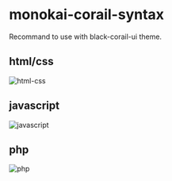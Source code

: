 # monokai-corail-syntax

Recommand to use with black-corail-ui theme.

## html/css
![html-css](https://user-images.githubusercontent.com/27980534/42005517-2df7126c-7a75-11e8-8f48-dee33346962c.png)

## javascript
![javascript](https://user-images.githubusercontent.com/27980534/42005525-365b0e90-7a75-11e8-8fdd-6a89e905a0d6.png)

## php
![php](https://user-images.githubusercontent.com/27980534/42005527-3cb2bc20-7a75-11e8-987d-ab3cb0493422.png)


